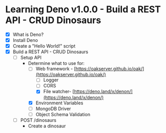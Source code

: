 # Learning Deno v1.0.0 - Build a REST API - CRUD Dinosaurs

- [x] What is Deno?
- [x] Install Deno
- [x] Create a "Hello World!" script
- [x] Build a REST API - CRUD Dinosaurs
  - [ ] Setup API
    - Determine what to use for:
      - [ ] Web framework - [https://oakserver.github.io/oak/](https://oakserver.github.io/oak/)
        - [ ] Logger
        - [ ] CORS
        - [x] File watcher- [https://deno.land/x/denon/](https://deno.land/x/denon/)
      - [x] Environment Variables
      - [ ] MongoDB Driver
      - [ ] Object Schema Validation
  - [ ] POST /dinosaurs
    - Create a dinosaur

